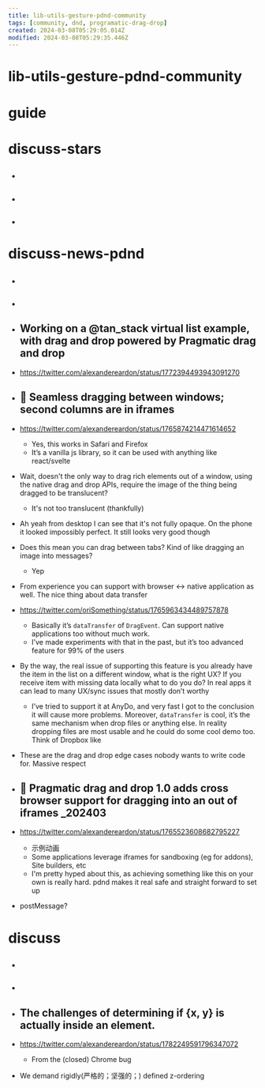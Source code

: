 ```yaml
---
title: lib-utils-gesture-pdnd-community
tags: [community, dnd, programatic-drag-drop]
created: 2024-03-08T05:29:05.014Z
modified: 2024-03-08T05:29:35.446Z
---
```


# lib-utils-gesture-pdnd-community

# guide

# discuss-stars
- ## 

- ## 

- ## 
# discuss-news-pdnd
- ## 

- ## 

- ## Working on a @tan_stack virtual list example, with drag and drop powered by Pragmatic drag and drop
- https://twitter.com/alexandereardon/status/1772394493943091270

- ## 🌰 Seamless dragging between windows; second columns are in iframes
- https://twitter.com/alexandereardon/status/1765874214471614652
  - Yes, this works in Safari and Firefox
  - It’s a vanilla js library, so it can be used with anything like react/svelte
- Wait, doesn't the only way to drag rich elements out of a window, using the native drag and drop APIs, require the image of the thing being dragged to be translucent?
  - It's not too translucent (thankfully)
- Ah yeah from desktop I can see that it's not fully opaque. On the phone it looked impossibly perfect. It still looks very good though

- Does this mean you can drag between tabs? Kind of like dragging an image into messages?
  - Yep

- From experience you can support with browser <-> native application as well. The nice thing about data transfer

- https://twitter.com/oriSomething/status/1765963434489757878
  - Basically it’s `dataTransfer` of `DragEvent`. Can support native applications too without much work. 
  - I’ve made experiments with that in the past, but it’s too advanced feature for 99% of the users
- By the way, the real issue of supporting this feature is you already have the item in the list on a different window, what is the right UX? If you receive item with missing data locally what to do you do? In real apps it can lead to many UX/sync issues that mostly don’t worthy
  -  I’ve tried to support it at AnyDo, and very fast I got to the conclusion it will cause more problems. Moreover,  `dataTransfer` is cool, it’s the same mechanism when drop files or anything else. In reality dropping files are most usable and he could do some cool demo too. Think of Dropbox like

- These are the drag and drop edge cases nobody wants to write code for. Massive respect 

- ## 🌰 Pragmatic drag and drop 1.0 adds cross browser support for dragging into an out of iframes _202403
- https://twitter.com/alexandereardon/status/1765523608682795227
  - 示例动画
  - Some applications leverage iframes for sandboxing (eg for addons), Site builders, etc
  - I'm pretty hyped about this, as achieving something like  this on your own is really hard. pdnd makes it real safe and straight forward to set up

- postMessage?
# discuss
- ## 

- ## 

- ## The challenges of determining if {x, y} is actually inside an element.
- https://twitter.com/alexandereardon/status/1782249591796347072
  - From the (closed) Chrome bug

- We demand rigidly(严格的；坚强的；) defined z-ordering
